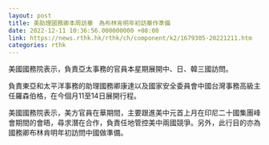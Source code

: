 ```yaml
---
layout: post
title: 美助理國務卿本周訪華　為布林肯明年初訪華作準備　　
date: 2022-12-11 10:36:56.000000000 +08:00
link: https://news.rthk.hk/rthk/ch/component/k2/1679305-20221211.htm
categories: rthk
---
```


美國國務院表示，負責亞太事務的官員本星期展開中、日、韓三國訪問。

負責東亞和太平洋事務的助理國務卿康達以及國家安全委員會中國台灣事務高級主任羅森伯格，在今個月11至14日展開行程。

美國國務院表示，美方官員在華期間，主要跟進美中元首上月在印尼二十國集團峰會期間的會晤，尋求潛在合作，負責任地管控美中兩國競爭。另外，此行目的亦為國務卿布林肯明年初訪問中國做準備。
